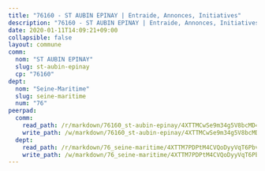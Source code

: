 ```yaml
---
title: "76160 - ST AUBIN EPINAY | Entraide, Annonces, Initiatives"
description: "76160 - ST AUBIN EPINAY | Entraide, Annonces, Initiatives"
date: 2020-01-11T14:09:21+09:00
collapsible: false
layout: commune
comm:
  nom: "ST AUBIN EPINAY"
  slug: st-aubin-epinay
  cp: "76160"
dept:
  nom: "Seine-Maritime"
  slug: seine-maritime
  num: "76"
peerpad:
  comm:
    read_path: /r/markdown/76160_st-aubin-epinay/4XTTMCwSe9m34g5V8bcMD4wt4nZPqaswTAWHp7J1Ssw2xWsEL
    write_path: /w/markdown/76160_st-aubin-epinay/4XTTMCwSe9m34g5V8bcMD4wt4nZPqaswTAWHp7J1Ssw2xWsEL-K3TgUCXACPkJTdrDYbKdvBTh9Y5ugw7zxH7pZTDj3V1gmTFVLgsbe1GxiexHZYpwiD7ewhGaH9PPfXLJfnk7GLncaNbWwkNzwBsmVu2DfdkZzrY8zqxAbmjMkcnXhD8wxYtRrTrU
  dept:
    read_path: /r/markdown/76_seine-maritime/4XTTM7PDPtM4CVQoDyyVqT6Pbvj1SVtndpXJdTDsc7xwdMTdt
    write_path: /w/markdown/76_seine-maritime/4XTTM7PDPtM4CVQoDyyVqT6Pbvj1SVtndpXJdTDsc7xwdMTdt-K3TgUmo7Qwp8ZQz8qKFjC8WCY27ypEpX2c8BXeSV9rrPY1zRZn2SrYwkBXF8VnHkcepiXsccFfKHYuT2JNgSMXxLRaUGRu6o5B3BB15nZxEho97cTz3yC4eRTX4hZM1hcyAZrn8r
---
```


